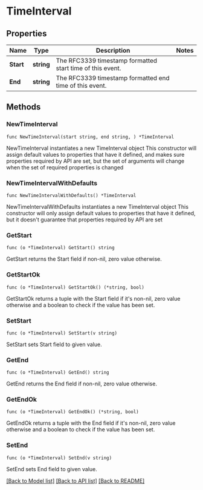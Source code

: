 # TimeInterval

## Properties

Name | Type | Description | Notes
------------ | ------------- | ------------- | -------------
**Start** | **string** | The RFC3339 timestamp formatted start time of this event. | 
**End** | **string** | The RFC3339 timestamp formatted end time of this event. | 

## Methods

### NewTimeInterval

`func NewTimeInterval(start string, end string, ) *TimeInterval`

NewTimeInterval instantiates a new TimeInterval object
This constructor will assign default values to properties that have it defined,
and makes sure properties required by API are set, but the set of arguments
will change when the set of required properties is changed

### NewTimeIntervalWithDefaults

`func NewTimeIntervalWithDefaults() *TimeInterval`

NewTimeIntervalWithDefaults instantiates a new TimeInterval object
This constructor will only assign default values to properties that have it defined,
but it doesn't guarantee that properties required by API are set

### GetStart

`func (o *TimeInterval) GetStart() string`

GetStart returns the Start field if non-nil, zero value otherwise.

### GetStartOk

`func (o *TimeInterval) GetStartOk() (*string, bool)`

GetStartOk returns a tuple with the Start field if it's non-nil, zero value otherwise
and a boolean to check if the value has been set.

### SetStart

`func (o *TimeInterval) SetStart(v string)`

SetStart sets Start field to given value.


### GetEnd

`func (o *TimeInterval) GetEnd() string`

GetEnd returns the End field if non-nil, zero value otherwise.

### GetEndOk

`func (o *TimeInterval) GetEndOk() (*string, bool)`

GetEndOk returns a tuple with the End field if it's non-nil, zero value otherwise
and a boolean to check if the value has been set.

### SetEnd

`func (o *TimeInterval) SetEnd(v string)`

SetEnd sets End field to given value.



[[Back to Model list]](../README.md#documentation-for-models) [[Back to API list]](../README.md#documentation-for-api-endpoints) [[Back to README]](../README.md)


